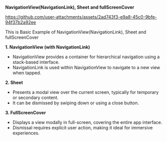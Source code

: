 **NavigationView(NavigationLink), Sheet and fullScreenCover**

https://github.com/user-attachments/assets/2ad743f3-e9a8-45c0-9bfe-94f37b2a92ee

This is Basic Example of NavigationView(NavigationLink), Sheet and fullScreenCover 

**1. NavigationView (with NavigationLink)**
- NavigationView provides a container for hierarchical navigation using a stack-based interface.
- NavigationLink is used within NavigationView to navigate to a new view when tapped.

**2. Sheet**
- Presents a modal view over the current screen, typically for temporary or secondary content.
- It can be dismissed by swiping down or using a close button.

**3. FullScreenCover**
- Displays a view modally in full-screen, covering the entire app interface.
- Dismissal requires explicit user action, making it ideal for immersive experiences.

